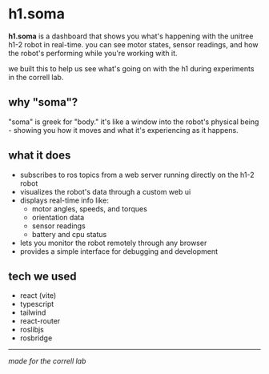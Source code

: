 # h1.soma

**h1.soma** is a dashboard that shows you what's happening with the unitree h1-2 robot in real-time. you can see motor states, sensor readings, and how the robot's performing while you're working with it.

we built this to help us see what's going on with the h1 during experiments in the correll lab.

## why "soma"?

"soma" is greek for "body." it's like a window into the robot's physical being - showing you how it moves and what it's experiencing as it happens.

## what it does

- subscribes to ros topics from a web server running directly on the h1-2 robot
- visualizes the robot's data through a custom web ui
- displays real-time info like:
  - motor angles, speeds, and torques
  - orientation data
  - sensor readings
  - battery and cpu status
- lets you monitor the robot remotely through any browser
- provides a simple interface for debugging and development

## tech we used

- react (vite)
- typescript
- tailwind
- react-router
- roslibjs
- rosbridge

---

_made for the correll lab_
